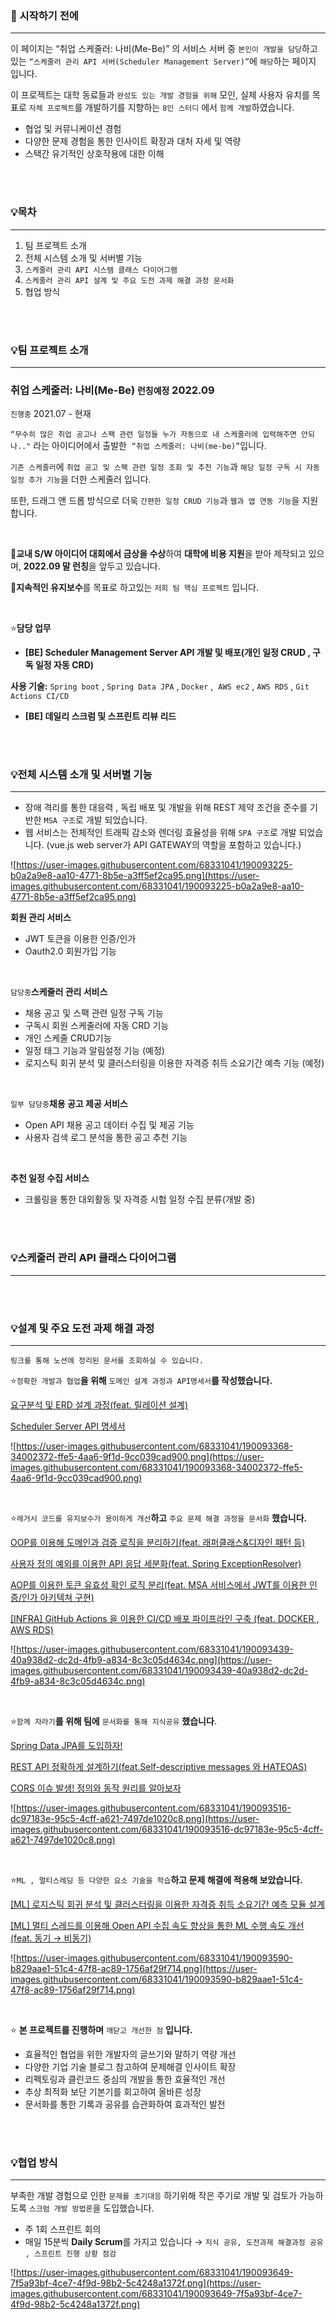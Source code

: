 ### **💫 시작하기 전에**

---

이 페이지는 “취업 스케줄러: 나비(Me-Be)” 의 서비스 서버 중 `본인이 개발을 담당`하고 있는 `“스케줄러 관리 API 서버(Scheduler Management Server)”`에 `해당`하는 페이지 입니다.

이 프로젝트는 대학 동료들과 `완성도 있는 개발 경험을 위해` 모인, 실제 사용자 유치를 목표로 `자체 프로젝트`를 개발하기를 지향하는 `8인 스터디` 에서 `함께 개발`하였습니다.

- 협업 및 커뮤니케이션 경험
- 다양한 문제 경험을 통한 인사이트 확장과 대처 자세 및 역량
- 스택간 유기적인 상호작용에 대한 이해


</br></br>

### **💡목차**

---

1. 팀 프로젝트 소개
2. 전체 시스템 소개 및 서버별 기능
3. `스케줄러 관리 API 시스템 클래스 다이어그램`
4. `스케줄러 관리 API 설계 및 주요 도전 과제 해결 과정 문서화`
5. 협업 방식

</br></br>

### **💡팀 프로젝트 소개**

---

### **취업 스케줄러: 나비(Me-Be) `런칭예정` 2022.09**

`진행중` 2021.07 - 현재

`“무수히 많은 취업 공고나 스팩 관련 일정들 누가 자동으로 내 스케줄러에 입력해주면 안되나.."` 라는 아이디어에서 출발한  `“취업 스케줄러: 나비(me-be)”`입니다.

`기존 스케줄러`에 `취업 공고 및 스팩 관련 일정 조회 및 추천 기능`과 `해당 일정 구독 시 자동 일정 추가 기능`을 더한 스케줄러 입니다.

또한, 드래그 앤 드롭 방식으로 더욱 `간편한 일정 CRUD 기능`과 `웹과 앱 연동 기능`을 지원합니다.

</br>

💯**교내 S/W 아이디어 대회에서 금상을 수상**하여 **대학에 비용 지원**을 받아 제작되고 있으며, **2022.09 말 런칭**을 앞두고 있습니다.

💯**지속적인 유지보수**를 목표로 하고있는 `저희 팀 핵심 프로젝트` 입니다.

</br>

⭐**담당 업무**

- **[BE] Scheduler Management Server API 개발 및 배포(개인 일정 CRUD , 구독 일정 자동 CRD)**

**사용 기술:** `Spring boot` , `Spring Data JPA` , `Docker` ,  `AWS ec2` , `AWS RDS` , `Git Actions CI/CD`

- **[BE] 데일리 스크럼 및 스프린트 리뷰 리드**

</br></br>

### **💡전체 시스템 소개 및 서버별 기능**

---

- 장애 격리를 통한 대응력 , 독립 배포 및 개발을 위해 REST 제약 조건을 준수를 기반한 `MSA 구조`로 개발 되었습니다.
- 웹 서비스는 전체적인 트래픽 감소와 렌더링 효율성을 위해 `SPA 구조`로 개발 되었습니다. (vue.js web server가 API GATEWAY의 역할을 포함하고 있습니다.)

![https://user-images.githubusercontent.com/68331041/190093225-b0a2a9e8-aa10-4771-8b5e-a3ff5ef2ca95.png](https://user-images.githubusercontent.com/68331041/190093225-b0a2a9e8-aa10-4771-8b5e-a3ff5ef2ca95.png)
</br>

**회원 관리 서비스**

- JWT 토큰을 이용한 인증/인가
- Oauth2.0 회원가입 기능

</br>

`담당중`**스케줄러 관리 서비스**

- 채용 공고 및 스팩 관련 일정 구독 기능
- 구독시 회원 스케줄러에 자동 CRD 기능
- 개인 스케줄 CRUD기능
- 일정 태그 기능과 알림설정 기능 (예정)
- 로지스틱 회귀 분석 및 클러스터링을 이용한 자격증 취득 소요기간 예측 기능 (예정)
</br>

`일부 담당중`**채용 공고 제공 서비스**

- Open API 채용 공고 데이터 수집 및 제공 기능
- 사용자 검색 로그 분석을 통한 공고 추천 기능
</br>

**추천 일정 수집 서비스**

- 크롤링을 통한 대외활동 및 자격증 시험 일정 수집 분류(개발 중)

</br></br>

### **💡스케줄러 관리 API 클래스 다이어그램**

---

</br></br>

### **💡설계 및 주요 도전 과제 해결 과정**

---

`링크를 통해 노션에 정리된 문서를 조회하실 수 있습니다.`
</br>

⭐`정확한 개발과 협업`**을 위해** `도메인 설계 과정과 API명세서`**를 작성했습니다.**

[요구분석 및 ERD 설계 과정(feat. 릴레이션 설계)](https://www.notion.so/ERD-feat-dbf1cc2b6ac7480bbcc6b5de2f2b32f0)

[Scheduler Server API 명세서](https://www.notion.so/Scheduler-Server-API-0eff9253bc7d4362bbaeaa1dae9f3a7a)

![https://user-images.githubusercontent.com/68331041/190093368-34002372-ffe5-4aa6-9f1d-9cc039cad900.png](https://user-images.githubusercontent.com/68331041/190093368-34002372-ffe5-4aa6-9f1d-9cc039cad900.png)

</br>

⭐`레거시 코드를 유지보수가 용이하게 개선`**하고** `주요 문제 해결 과정을 문서화` **했습니다.**

[OOP를 이용해 도메인과 검증 로직을 분리하기(feat. 래퍼클래스&디자인 패턴 등)](https://www.notion.so/OOP-feat-4e0fedd161944108848b5693c75450b5)

[사용자 정의 예외를 이용한 API 응답 세분화(feat. Spring ExceptionResolver)](https://www.notion.so/API-feat-Spring-ExceptionResolver-0e34aa4024124318a43869f2ae3117f3)

[AOP를 이용한 토큰 유효성 확인 로직 분리(feat. MSA 서비스에서 JWT를 이용한 인증/인가 아키텍쳐 구현)](https://www.notion.so/AOP-feat-MSA-JWT-a5fd488650d44a94a4c553b74a663174)

[[INFRA] GitHub Actions 을 이용한 CI/CD 배포 파이프라인 구축 (feat. DOCKER , AWS RDS)](https://www.notion.so/INFRA-GitHub-Actions-CI-CD-feat-DOCKER-AWS-RDS-e5e41eaed8f04e2c829cfbed104531e4)

![https://user-images.githubusercontent.com/68331041/190093439-40a938d2-dc2d-4fb9-a834-8c3c05d4634c.png](https://user-images.githubusercontent.com/68331041/190093439-40a938d2-dc2d-4fb9-a834-8c3c05d4634c.png)

</br>

⭐`함께 자라기`**를 위해 팀에** `문서화를 통해 지식공유` **했습니다**.

[Spring Data JPA를 도입하자!](https://www.notion.so/Spring-Data-JPA-e75c6f691fa8468897d22c9aadb4ad7e)

[REST API 정확하게 설계하기(feat.Self-descriptive messages 와 HATEOAS)](https://www.notion.so/REST-API-feat-Self-descriptive-messages-HATEOAS-070913d4c8664f9cbcd1d05d5b0d4b06)

[CORS 이슈 발생! 정의와 동작 원리를 알아보자](https://www.notion.so/CORS-abace1a36cda420cbceebd997a5e752c)

![https://user-images.githubusercontent.com/68331041/190093516-dc97183e-95c5-4cff-a621-7497de1020c8.png](https://user-images.githubusercontent.com/68331041/190093516-dc97183e-95c5-4cff-a621-7497de1020c8.png)

</br>

⭐`ML , 멀티스레딩 등 다양한 요소 기술을 학습`**하고 문제 해결에 적용해 보았습니다.**

[[ML] 로지스틱 회귀 분석 및 클러스터링을 이용한 자격증 취득 소요기간 예측 모듈 설계](https://www.notion.so/ML-a92a2c6fe1c24bb29250b6beb7bd0a30)

[[ML] 멀티 스레드를 이용해 Open API 수집 속도 향상을 통한 ML 수행 속도 개선(feat. 동기 → 비동기)](https://www.notion.so/ML-Open-API-ML-feat-80c53558d1b04d6e9828610a7d833b28)

![https://user-images.githubusercontent.com/68331041/190093590-b829aae1-51c4-47f8-ac89-1756af29f714.png](https://user-images.githubusercontent.com/68331041/190093590-b829aae1-51c4-47f8-ac89-1756af29f714.png)

</br>

⭐ **본 프로젝트를 진행하며** `깨닫고 개선한 점` **입니다.**

- 효율적인 협업을 위한 개발자의 글쓰기와 말하기 역량 개선
- 다양한 기업 기술 블로그 참고하여 문제해결 인사이트 확장
- 리펙토링과 클린코드 중심의 개발을 통한 효율적인 개선
- 추상 최적화 보단 기본기를 회고하여 올바른 성장
- 문서화를 통한 기록과 공유를 습관화하여 효과적인 발전

</br></br>

### **💡협업 방식**

---

부족한 개발 경험으로 인한 `문제를 초기대응` 하기위해 작은 주기로 개발 및 검토가 가능하도록 `스크럼 개발 방법론`을 도입했습니다.

- 주 1회 스프린트 회의
- 매일 15분씩 **Daily Scrum**를 가지고 있습니다 → `지식 공유, 도전과제 해결과정 공유 , 스프린트 진행 상황 점검`

![https://user-images.githubusercontent.com/68331041/190093649-7f5a93bf-4ce7-4f9d-98b2-5c4248a1372f.png](https://user-images.githubusercontent.com/68331041/190093649-7f5a93bf-4ce7-4f9d-98b2-5c4248a1372f.png)
